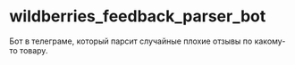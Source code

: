 # wildberries_feedback_parser_bot
Бот в телеграме, который парсит случайные плохие отзывы по какому-то товару.
